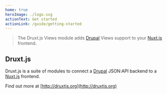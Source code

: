 ```yaml
---
home: true
heroImage: ./logo.svg
actionText: Get started
actionLink: /guide/getting-started
---
```


> The Druxt.js Views module adds [Drupal](https://drupal.org) Views support to your [Nuxt.js](https://nuxtjs.org) frontend.


## Druxt.js

Druxt.js is a suite of modules to connect a [Drupal](https://drupal.org) JSON:API backend to a [Nuxt.js](https://nuxtjs.org) frontend.

Find out more at [http://druxtjs.org](http://druxtjs.org)
